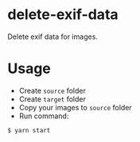# delete-exif-data
Delete exif data for images.

# Usage

- Create `source` folder
- Create `target` folder
- Copy your images to `source` folder
- Run command:

```bash
$ yarn start
```
